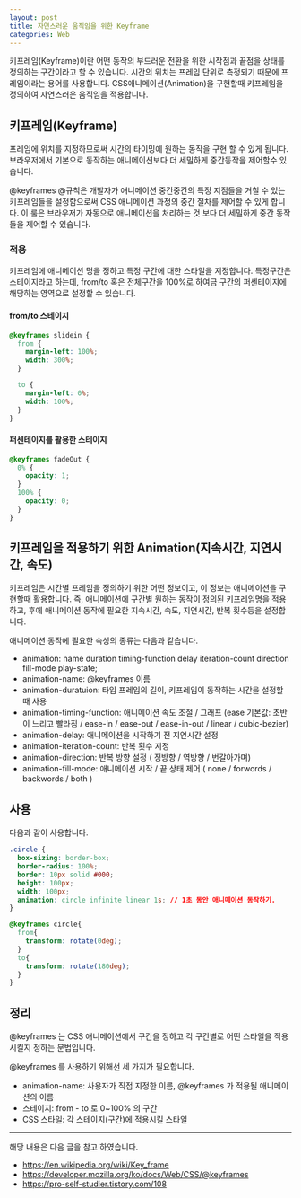 ```yaml
---
layout: post
title: 자연스러운 움직임을 위한 Keyframe
categories: Web
---
```


키프레임(Keyframe)이란 어떤 동작의 부드러운 전환을 위한 시작점과 끝점을 상태를 정의하는 구간이라고 할 수 있습니다. 시간의 위치는 프레임 단위로 측정되기 때문에 프레임이라는 용어를 사용합니다. CSS애니메이션(Animation)을 구현할때 키프레임을 정의하여 자연스러운 움직임을 적용합니다.

## 키프레임(Keyframe)

프레임에 위치를 지정하므로써 시간의 타이밍에 원하는 동작을 구현 할 수 있게 됩니다. 브라우저에서 기본으로 동작하는 애니메이션보다 더 세밀하게 중간동작을 제어할수 있습니다.

@keyframes @규칙은 개발자가 애니메이션 중간중간의 특정 지점들을 거칠 수 있는 키프레임들을 설정함으로써 CSS 애니메이션 과정의 중간 절차를 제어할 수 있게 합니다. 이 룰은 브라우저가 자동으로 애니메이션을 처리하는 것 보다 더 세밀하게 중간 동작들을 제어할 수 있습니다.

### 적용

키프레임에 애니메이션 명을 정하고 특정 구간에 대한 스타일을 지정합니다. 특정구간은 스테이지라고 하는데, from/to 혹은 전체구간을 100%로 하여금 구간의 퍼센테이지에 해당하는 영역으로 설정할 수 있습니다.

#### from/to 스테이지

```css
@keyframes slidein {
  from {
    margin-left: 100%;
    width: 300%;
  }

  to {
    margin-left: 0%;
    width: 100%;
  }
}
```

#### 퍼센테이지를 활용한 스테이지

```css
@keyframes fadeOut {
  0% {
    opacity: 1;
  }
  100% {
    opacity: 0;
  }
}
```

## 키프레임을 적용하기 위한 Animation(지속시간, 지연시간, 속도)

키프레임은 시간별 프레임을 정의하기 위한 어떤 정보이고, 이 정보는 애니메이션을 구현할때 활용합니다. 즉, 애니메이션에 구간별 원하는 동작이 정의된 키프레임명을 적용하고, 후에 애니메이션 동작에 필요한 지속시간, 속도, 지연시간, 반복 횟수등을 설정합니다.

애니메이션 동작에 필요한 속성의 종류는 다음과 같습니다.

- animation: name duration timing-function delay iteration-count direction fill-mode play-state;
- animation-name: @keyframes 이름
- animation-duratuion: 타임 프레임의 길이, 키프레임이 동작하는 시간을 설정할 때 사용
- animation-timing-function: 애니메이션 속도 조절 / 그래프 (ease 기본값: 초반이 느리고 빨라짐 / ease-in / ease-out / ease-in-out / linear / cubic-bezier)
- animation-delay: 애니메이션을 시작하기 전 지연시간 설정
- animation-iteration-count: 반복 횟수 지정
- animation-direction: 반복 방향 설정 ( 정방향 / 역방향 / 번갈아가며)
- animation-fill-mode: 애니메이션 시작 / 끝 상태 제어 ( none / forwords / backwords / both )

## 사용
다음과 같이 사용합니다.

```css
.circle {
  box-sizing: border-box;
  border-radius: 100%;
  border: 10px solid #000;
  height: 100px;
  width: 100px;
  animation: circle infinite linear 1s; // 1초 동안 애니메이션 동작하기.
}

@keyframes circle{
  from{
    transform: rotate(0deg);
  }
  to{
    transform: rotate(180deg);
  }
}
```

## 정리

@keyframes 는 CSS 애니메이션에서 구간을 정하고 각 구간별로 어떤 스타일을 적용시킬지 정하는 문법입니다.

@keyframes 를 사용하기 위해선 세 가지가 필요합니다.

- animation-name: 사용자가 직접 지정한 이름, @keyframes 가 적용될 애니메이션의 이름
- 스테이지: from - to 로 0~100% 의 구간
- CSS 스타일: 각 스테이지(구간)에 적용시킬 스타일

---

해당 내용은 다음 글을 참고 하였습니다.

- https://en.wikipedia.org/wiki/Key_frame
- https://developer.mozilla.org/ko/docs/Web/CSS/@keyframes
- https://pro-self-studier.tistory.com/108
